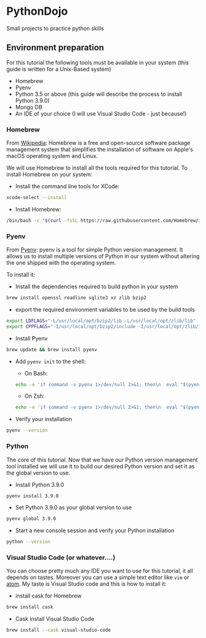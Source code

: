 # PythonDojo
Small projects to practice python skills

## Environment preparation
For this tutorial the following tools must be available in your system (this guide is written for a Unix-Based system)

* Homebrew
* Pyenv
* Python 3.5 or above (this guide will describe the process to install Python 3.9.0)
* Mongo DB
* An IDE of your choice (I will use Visual Studio Code - just because!)

### Homebrew
From [Wikipedia](https://en.wikipedia.org/wiki/Homebrew_(package_manager)): Homebrew is a free and open-source software package management system that simplifies the installation of software on Apple's macOS operating system and Linux.

We will use Homebrew to install all the tools required for this tutorial. To install Homebrew on your system:

* Install the command line tools for XCode:

```bash
xcode-select --install
```
* Install Homebrew:

```bash
/bin/bash -c "$(curl -fsSL https://raw.githubusercontent.com/Homebrew/install/HEAD/install.sh)"
```
### Pyenv
From [Pyenv](https://github.com/pyenv/pyenv/wiki#suggested-build-environment): pyenv is a tool for simple Python version management. It allows us to install multiple versions of Python in our system without altering the one shipped with the operating system.

To install it:

* Install the dependencies required to build python in your system

```bash 
brew install openssl readline sqlite3 xz zlib bzip2
```

* export the required environment variables to be used by the build tools

```bash
export LDFLAGS="-L/usr/local/opt/bzip2/lib -L/usr/local/opt/zlib/lib" 
export CPPFLAGS="-I/usr/local/opt/bzip2/include -I/usr/local/opt/zlib/include"
```

* Install Pyenv 

```bash
brew update && brew install pyenv
```
* Add `pyenv init` to the shell:
  * On Bash:

  ```bash 
  echo -e 'if command -v pyenv 1>/dev/null 2>&1; then\n  eval "$(pyenv init -)"\nfi' >> ~/.bash_profile
  ```

  * On Zsh:

  ```bash
  echo -e 'if command -v pyenv 1>/dev/null 2>&1; then\n  eval "$(pyenv init -)"\nfi' >> ~/.zshrc
  ```

* Verify your installation

```bash
pyenv --version
```

### Python
The core of this tutorial. Now that we have our Python version management tool installed we will use it to build our desired Python version and set it as the global version to use.

* Install Python 3.9.0

```bash
pyenv install 3.9.0
```

* Set Python 3.9.0 as your global version to use

```bash
pyenv global 3.9.0
```

* Start a new console session and verify your Python installation

```bash
python --version
```

### Visual Studio Code (or whatever....)
You can choose pretty much any IDE you want to use for this tutorial, it all depends on tastes. Moreover you can use a simple text editor like `vim` or [atom](https://atom.io/).  My taste is Visual Studio code and this is how to install it:

* install cask for Homebrew

```bash
brew install cask
```

* Cask install Visual Studio Code

```bash
brew install --cask visual-studio-code
```
